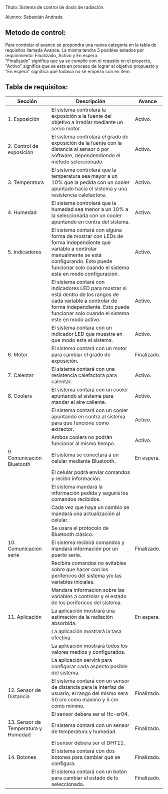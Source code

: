 Título: Sistema de control de dosis de radiación. 

Alumno: Sebastián Andrada


Metodo de control:
-
Para controlar el avance se propondra una nueva categoria en la tabla de requisitos llamada Avance. La misma tendra 3 posibles estados por requirimiento: Finalizado, Activo y En espera.  
"Finalizado" significa que ya se cumplio con el requsito en el proyecto, "Activo" significa que se esta en proceso de lograr el objetivo propuesto y "En espera" significa que todavia no se empezo con en item.

Tabla de requisitos:
-
| Sección                    | Descripción                                                                  | Avance     |
|----------------------------|------------------------------------------------------------------------------|------------|
| 1. Exposición              | El sistema controlará la exposición a la fuente del objetivo a irradiar mediante un servo motor.    | Activo. |
| 2. Control de exposición   | El sistema controlará el grado de exposición de la fuente con la distancia al sensor o por software, dependendiendo el método seleccionado. | Activo. |
| 3. Temperatura             | El sistema controlará que la temperatura sea mayor a un 10% que la pedida con un cooler apuntado hacia el sistema y una resistencia calefactora. | Activo.|
| 4. Humedad                 | El sistema controlará que la humedad sea menor a un 10% a la seleccionada con un cooler apuntando en contra del sistema. | Activo.|
| 5. Indicadores             | El sistema contará con alguna forma de mostrar con LEDs de forma independiente que variable a controlar manualmente se está configurando. Esto puede funcionar solo cuando el sistema este en modo configuracion. | Activo. |
|              |El sistema contará con indicadores LED para mostrar si está dentro de los rangos de cada variable a controlar de forma independiente. Esto puede funcionar solo cuando el sistema este en modo activo.| Activo. |
|              |El sistema contara con un indicador LED que muestre en que modo esta el sistema. | Activo. |
| 6. Motor                   | El sistema contará con un motor para cambiar el grado de exposición.        |  Finalizado. |
| 7. Calentar                | El sistema contará con una resistencia calefactora para calentar.           |  Activo. |
| 8. Coolers                 | El sistema contará con un cooler apuntando al sistema para mandar el aire caliente. |  Activo. |
|                 | El sistema contará con un cooler apuntando en contra al sistema para que funcione como extractor. | Activo. |
|                 | Ambos coolers no podrán funcionar al mismo tiempo.                          |  Activo. |
| 9. Comunicación Bluetooth  | El sistema se conectará a un celular mediante Bluetooth.                    | En espera. |
|   | El celular podrá enviar comandos y recibir información.                     |
|   | El sistema mandará la información pedida y seguirá los comandos recibidos. |
|   | Cada vez que haya un cambio se mandará una actualización al celular.       |
|   | Se usara el protocolo de Bluetooth clásico.       |
| 10. Comunicación serie     | El sistema recibirá comandos y mandará información por un puerto serie.     |  Finalizado. |
|              |Recibira comandos no evitables sobre que hacer con los perifericos del sistema y/o las variables iniciales.                               |
|              |Mandara informacion sobre las variables a controlar y el estado de los perifericos del sistema.                        |
| 11. Aplicación             | La aplicación mostrará una estimación de la radiación absorbida.           | En espera. |
|              | La aplicación mostrará la tasa efectiva.                                    |
|              | La aplicación mostrará todos los valores medios y configurados.            |
|              | La aplicación servirá para configurar cada aspecto posible del sistema.    |
| 12. Sensor de Distancia              | El sistema contará con un sensor de distancia para la interfaz de usuario, el rango del mismo sera 50 cm como máximo y 5 cm como mínimo. |  Finalizado. |
|              | El sensor debera ser el Hc-sr04.    |
|   13. Sensor de Temperatura y Humedad             | El sistema contará con un sensor de temperatura y humedad.                 |  Finalizado. |
|              | El sensor debera ser el DHT11.    |
| 14. Botones                | El sistema contará con dos botones para cambiar qué se configura. |  Finalizado. |
|                | El sistema contará con un botón para cambiar el estado de lo seleccionado. |  Finalizado. |
